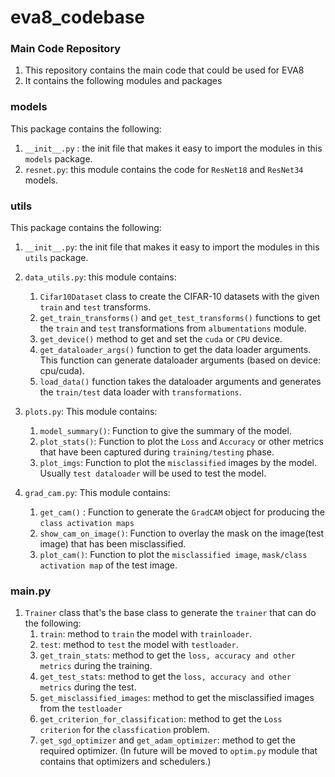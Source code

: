 # eva8_codebase

### Main Code Repository

1. This repository contains the main code that could be used for EVA8
2. It contains the following modules and packages

### models
This package contains the following:
1. ```__init__.py``` : the init file that makes it easy to import the modules in this ```models``` package.
2. ```resnet.py```: this module contains the code for ```ResNet18``` and ```ResNet34``` models.


### utils
This package contains the following:
1. ```__init__.py```: the init file that makes it easy to import the modules in this ```utils``` package.
2. ```data_utils.py```: this module contains:
    1. ```Cifar10Dataset``` class to create the CIFAR-10 datasets with the given ```train``` and ```test``` transforms.
    2. ```get_train_transforms()``` and ```get_test_transforms()``` functions to get the ```train``` and ```test``` transformations from ```albumentations``` module.
    3. ```get_device()``` method to get and set the ```cuda``` or ```CPU``` device.
    4. ```get_dataloader_args()``` function to get the data loader arguments. This function can generate dataloader arguments (based on device: cpu/cuda).
    5. ```load_data()``` function takes the dataloader arguments and generates the ```train/test``` data loader with ```transformations```.

3. ```plots.py```: This module contains:
    1. ```model_summary()```: Function to give the summary of the model.
    2. ```plot_stats()```: Function to plot the ```Loss``` and ```Accuracy``` or other metrics that have been captured during ```training/testing``` phase.
    3. ```plot_imgs```: Function to plot the ```misclassified``` images by the model. Usually ```test dataloader``` will be used to test the model.

4. ```grad_cam.py```: This module contains:
    1. ```get_cam()``` : Function to generate the ```GradCAM``` object for producing the ```class activation maps```
    2. ```show_cam_on_image()```: Function to overlay the mask on the image(test image) that has been misclassified.
    3. ```plot_cam()```: Function to plot the ```misclassified image```, ```mask/class activation map``` of the test image.



### main.py
1. ```Trainer``` class that's the base class to generate the ```trainer``` that can do the following:
    1. ```train```: method to ```train``` the model with ```trainloader```.
    2. ```test```: method to ```test``` the model with ```testloader```.
    3. ```get_train_stats```: method to get the ```loss, accuracy and other metrics``` during the training.
    4. ```get_test_stats```: method to get the ```loss, accuracy and other metrics``` during the test.
    5. ```get_misclassified_images```: method to get the misclassified images from the ```testloader```
    6. ```get_criterion_for_classification```: method to get the ```Loss criterion``` for the ```classfication``` problem.
    7. ```get_sgd_optimizer``` and ```get_adam_optimizer```: method to get the required optimizer. (In future will be moved to ```optim.py``` module that contains that optimizers and schedulers.)

